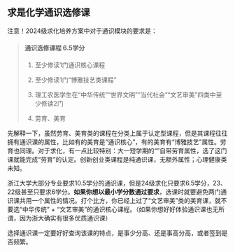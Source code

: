 ## 求是化学通识选修课

注意！2024级求化培养方案中对于通识模块的要求是：
> #### 通识选修课程 6.5学分
> 1. 至少修读1门通识核心课程 
>
> 2. 至少修读1门“博雅技艺类课程”
>
> 3. 理工农医学生在“中华传统”“世界文明”“当代社会”“文艺审美”四类中至少修读2门 
>
> 4. 劳育、美育

先解释一下，虽然劳育、美育类的课程在分类上属于认定型课程，但是其课程往往拥有通识课的属性，比如有的美育是“通识核心”，有的美育有“博雅技艺”属性。劳育也同理。对于求化，有一点比较特别：大一短学期的“”自带劳育属性，选了这门课就能完成“劳育”的认定。创新创业类课程是纯通识课，无额外属性；心理健康类未知。

浙江大学大部分专业要求10.5学分的通识课，但是24级求化只要求6.5学分，23、22级甚至只要求6学分。**如果你想以最小学分数通过要求**，选课时就要避免两门通识课共用一个属性的情况。打个比方，你已经上过了“文艺审美”类的美育课，就不要选“中华传统” + “文艺审美”的通识核心课程。（如果你想好好体验通识课也无所谓，因为浙大确实有很多优质通识课）

选择通识课一定要好好查询该课的特点，是事少分高、还是事高分高，或者签到是否频繁。